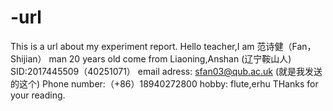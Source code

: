 # -url
This is a url about my experiment report.
Hello teacher,I am 范诗健（Fan，Shijian） 
man
20 years old 
come from Liaoning,Anshan (辽宁鞍山人) 
SID:2017445509（40251071）
email adress: sfan03@qub.ac.uk (就是我发送的这个)
Phone number:（+86）18940272800
hobby: flute,erhu
THanks for your reading.
